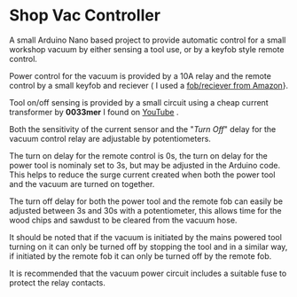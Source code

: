# Shop Vac Controller

 A small Arduino Nano based project to provide automatic control for a small workshop vacuum by either sensing a tool use, or by a keyfob style remote control.

 Power control for the vacuum is provided by a 10A relay and the remote control by a small keyfob and reciever ( I used a [fob/reciever from Amazon](https://www.amazon.co.uk/gp/product/B08SHQ749R/)}.

Tool on/off sensing is provided by a small circuit using a cheap current transformer by **0033mer** I found on [YouTube](https://www.youtube.com/watch?v=gvBVxQGS_OU&t=280s) .

Both the sensitivity of the current sensor and the "*Turn Off*" delay for the vacuum control relay are adjustable by potentiometers.

The turn on delay for the remote control is 0s, the turn on delay for the power tool is nominaly set to 3s, but may be adjusted in the Arduino code. This helps to reduce the surge current created when both the power tool and the vacuum are turned on together.

The turn off delay for both the power tool and the remote fob can easily be adjusted between 3s and 30s with a potentiometer, this allows time for the wood chips and sawdust to be cleared from the vacuum hose.

It should be noted that if the vacuum is initiated by the mains powered tool turning on it can only be turned off by stopping the tool and in a similar way, if initiated by the remote fob it can only be turned off by the remote fob.

It is recommended that the vacuum power circuit includes a suitable fuse to protect the relay contacts.